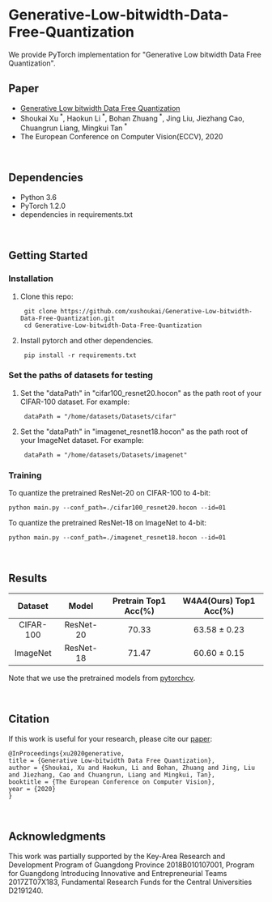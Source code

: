# Generative-Low-bitwidth-Data-Free-Quantization

We provide PyTorch implementation for "Generative Low bitwidth Data Free Quantization".  

## Paper
* [Generative Low bitwidth Data Free Quantization](https://arxiv.org/abs/2003.03603) 
* Shoukai Xu<sup> *</sup>, Haokun Li<sup> *</sup>, Bohan Zhuang<sup> *</sup>, Jing Liu, Jiezhang Cao, Chuangrun Liang, Mingkui Tan<sup> *</sup> 
* The European Conference on Computer Vision(ECCV), 2020

<br/>

## Dependencies

* Python 3.6
* PyTorch 1.2.0
* dependencies in requirements.txt

<br/>

## Getting Started

### Installation

1. Clone this repo:

        git clone https://github.com/xushoukai/Generative-Low-bitwidth-Data-Free-Quantization.git
        cd Generative-Low-bitwidth-Data-Free-Quantization

2. Install pytorch and other dependencies.

        pip install -r requirements.txt

### Set the paths of datasets for testing
1. Set the "dataPath" in "cifar100_resnet20.hocon" as the path root of your CIFAR-100 dataset. For example:

        dataPath = "/home/datasets/Datasets/cifar"

2. Set the "dataPath" in "imagenet_resnet18.hocon" as the path root of your ImageNet dataset. For example:

        dataPath = "/home/datasets/Datasets/imagenet"

### Training

To quantize the pretrained ResNet-20 on CIFAR-100 to 4-bit:

    python main.py --conf_path=./cifar100_resnet20.hocon --id=01
To quantize the pretrained ResNet-18 on ImageNet to 4-bit:

    python main.py --conf_path=./imagenet_resnet18.hocon --id=01

<br/>

## Results

|  Dataset | Model | Pretrain Top1 Acc(%) | W4A4(Ours) Top1 Acc(%) |
   | :-: | :-: | :-: | :-: |
  | CIFAR-100 | ResNet-20| 70.33 | 63.58 ± 0.23 |
  | ImageNet | ResNet-18 | 71.47 | 60.60 ± 0.15 |

Note that we use the pretrained models from [pytorchcv](https://www.cnpython.com/pypi/pytorchcv).

<br/>

## Citation
If this work is useful for your research, please cite our [paper](https://arxiv.org/abs/2003.03603):

    @InProceedings{xu2020generative,
    title = {Generative Low-bitwidth Data Free Quantization},
    author = {Shoukai, Xu and Haokun, Li and Bohan, Zhuang and Jing, Liu and Jiezhang, Cao and Chuangrun, Liang and Mingkui, Tan},
    booktitle = {The European Conference on Computer Vision},
    year = {2020}
    }

<br/>

## Acknowledgments
This work was partially supported by the Key-Area Research and Development Program of Guangdong Province 2018B010107001, Program for Guangdong Introducing Innovative and Entrepreneurial Teams 2017ZT07X183, Fundamental Research Funds for the Central Universities D2191240.